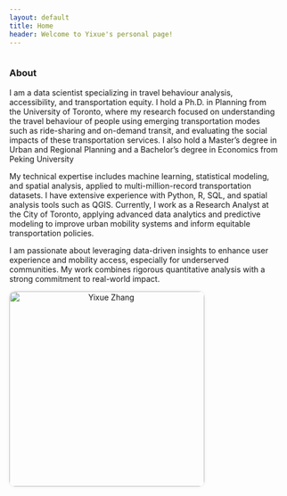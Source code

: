 ```yaml
---
layout: default
title: Home
header: Welcome to Yixue's personal page!
---
```


<style>
.bio-section p {
  margin-bottom: 30px;
}

.profile-img {
  width: 350px;
  border-radius: 10px;
  box-shadow: 0 0 5px rgba(0,0,0,0.1);
}

.profile-container {
  flex: 0 0 350px;
  text-align: center;
  margin-left: 10px;
}

/* Responsive: only adjust image size, keep layout */
@media (max-width: 768px) {
  .profile-img {
    width: 250px;
  }
}
</style>

<div style="display: flex; align-items: center; justify-content: space-between; flex-wrap: wrap;">

  <!-- 左侧简介 -->
  <div style="flex: 1; min-width: 250px; margin-right: 20px;">
    <h3>About</h3>
    <p>I am a data scientist specializing in travel behaviour analysis, accessibility, and transportation equity. I hold a Ph.D. in Planning from the University of Toronto, where my research focused on understanding the travel behaviour of people using emerging transportation modes such as ride-sharing and on-demand transit, and evaluating the social impacts of these transportation services. I also hold a Master’s degree in Urban and Regional Planning and a Bachelor’s degree in Economics from Peking University</p>
    <p>My technical expertise includes machine learning, statistical modeling, and spatial analysis, applied to multi-million-record transportation datasets. I have extensive experience with Python, R, SQL, and spatial analysis tools such as QGIS. Currently, I work as a Research Analyst at the City of Toronto, applying advanced data analytics and predictive modeling to improve urban mobility systems and inform equitable transportation policies.</p>
    <p>I am passionate about leveraging data-driven insights to enhance user experience and mobility access, especially for underserved communities. My work combines rigorous quantitative analysis with a strong commitment to real-world impact.</p>

  </div>

  <!-- 右侧头像 -->
  <div style="flex: 0 0 350px; text-align: center;">
    <img src="{{ '/figures/profile1YZ.jpg' | relative_url }}"
         alt="Yixue Zhang"
         class="profile-img">
  </div>

</div>